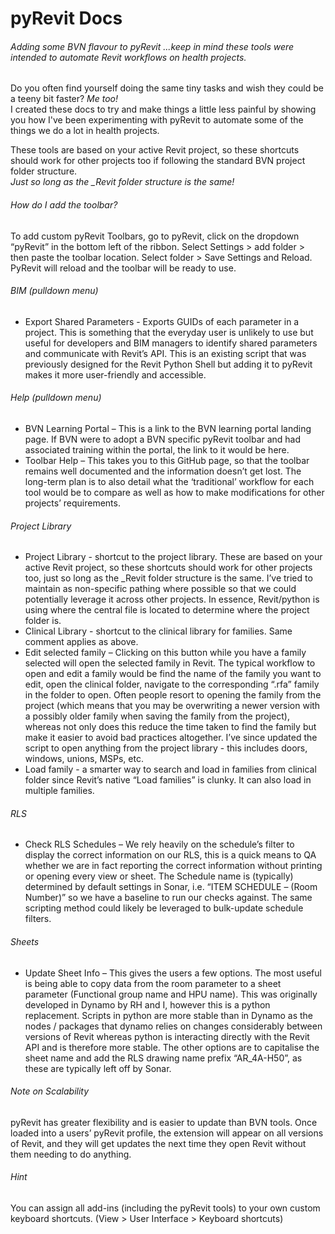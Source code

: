 # pyRevit Docs
###### Adding some *BVN* flavour to pyRevit ...keep in mind these tools were intended to automate Revit workflows on health projects.

Do you often find yourself doing the same tiny tasks and wish they could be a teeny bit faster? *Me too!* </br>
I created these docs to try and make things a little less painful by showing you how I've been experimenting with pyRevit to automate some of the things we do a lot in health projects.

These tools are based on your active Revit project, so these shortcuts should work for other projects too if following the standard BVN project folder structure.  </br>
*Just so long as the _Revit folder structure is the same!* 

###### How do I add the toolbar? 
To add custom pyRevit Toolbars, go to pyRevit, click on the dropdown “pyRevit” in the bottom left of the ribbon.
Select Settings > add folder > then paste the toolbar location. Select folder > Save Settings and Reload. 
PyRevit will reload and the toolbar will be ready to use.

###### BIM (pulldown menu)
- Export Shared Parameters - Exports GUIDs of each parameter in a project. This is something that the everyday user is unlikely to use but useful for developers and BIM managers to identify shared parameters and communicate with Revit’s API. This is an existing script that was previously designed for the Revit Python Shell but adding it to pyRevit makes it more user-friendly and accessible. 

###### Help (pulldown menu)
- BVN Learning Portal – This is a link to the BVN learning portal landing page. If BVN were to adopt a BVN specific pyRevit toolbar and had associated training within the portal, the link to it would be here. 
- Toolbar Help – This takes you to this GitHub page, so that the toolbar remains well documented and the information doesn’t get lost. The long-term plan is to also detail what the ‘traditional’ workflow for each tool would be to compare as well as how to make modifications for other projects’ requirements. 

###### Project Library  
- Project Library - shortcut to the project library. These are based on your active Revit project, so these shortcuts should work for other projects too, just so long as the _Revit folder structure is the same. I’ve tried to maintain as non-specific pathing where possible so that we could potentially leverage it across other projects. In essence, Revit/python is using where the central file is located to determine where the project folder is. 
- Clinical Library - shortcut to the clinical library for families. Same comment applies as above. 
- Edit selected family – Clicking on this button while you have a family selected will open the selected family in Revit. The typical workflow to open and edit a family would be find the name of the family you want to edit, open the clinical folder, navigate to the corresponding “.rfa” family in the folder to open. Often people resort to opening the family from the project (which means that you may be overwriting a newer version with a possibly older family when saving the family from the project), whereas not only does this reduce the time taken to find the family but make it easier to avoid bad practices altogether. I’ve since updated the script to open anything from the project library - this includes doors, windows, unions, MSPs, etc. 
- Load family - a smarter way to search and load in families from clinical folder since Revit’s native “Load families” is clunky. It can also load in multiple families. 

###### RLS 
- Check RLS Schedules – We rely heavily on the schedule’s filter to display the correct information on our RLS, this is a quick means to QA whether we are in fact reporting the correct information without printing or opening every view or sheet. The Schedule name is (typically) determined by default settings in Sonar, i.e. “ITEM SCHEDULE – (Room Number)” so we have a baseline to run our checks against. The same scripting method could likely be leveraged to bulk-update schedule filters. 

###### Sheets
- Update Sheet Info – This gives the users a few options. The most useful is being able to copy data from the room parameter to a sheet parameter (Functional group name and HPU name). This was originally developed in Dynamo by RH and I, however this is a python replacement. Scripts in python are more stable than in Dynamo as the nodes / packages that dynamo relies on changes considerably between versions of Revit whereas python is interacting directly with the Revit API and is therefore more stable. The other options are to capitalise the sheet name and add the RLS drawing name prefix “AR_4A-H50”, as these are typically left off by Sonar.  

###### Note on Scalability 
pyRevit has greater flexibility and is easier to update than BVN tools. Once loaded into a users’ pyRevit profile, the extension will appear on all versions of Revit, and they will get updates the next time they open Revit without them needing to do anything. 

###### Hint 
You can assign all add-ins (including the pyRevit tools) to your own custom keyboard shortcuts. (View > User Interface >  Keyboard shortcuts)
